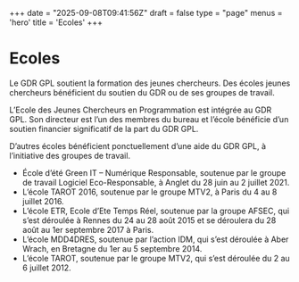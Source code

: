 +++
date = "2025-09-08T09:41:56Z"
draft = false
type = "page"
menus = 'hero'
title = 'Ecoles'
+++

# Ecoles

Le GDR GPL soutient la formation des jeunes chercheurs. Des écoles jeunes chercheurs bénéficient du soutien du GDR ou de ses groupes de travail.

L’Ecole des Jeunes Chercheurs en Programmation est intégrée au GDR GPL. Son directeur est l’un des membres du bureau et l’école bénéficie d’un soutien financier significatif de la part du GDR GPL.

D’autres écoles bénéficient ponctuellement d’une aide du GDR GPL, à l’initiative des groupes de travail.

- École d’été Green IT – Numérique Responsable, soutenue par le groupe de travail Logiciel Eco-Responsable, à Anglet du 28 juin au 2 juillet 2021.
- L’école TAROT 2016, soutenue par le groupe MTV2, à Paris du 4 au 8 juillet 2016.
- L’école ETR, Ecole d’Ete Temps Réel, soutenue par la groupe AFSEC,  qui s’est déroulée à Rennes du 24 au 28 août 2015 et se déroulera du 28 août au 1er septembre 2017 à Paris.
- L’école MDD4DRES, soutenue par l’action IDM, qui s’est déroulée à Aber Wrach, en Bretagne du 1er au 5 septembre 2014.
- L’école TAROT, soutenue par le groupe MTV2, qui s’est déroulée du 2 au 6 juillet 2012.

